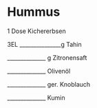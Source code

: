 Hummus
======

1 Dose Kichererbsen

3EL _______________g Tahin

______________ g Zitronensaft


______________ Olivenöl

______________ ger. Knoblauch


______________ Kumin


